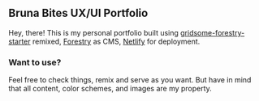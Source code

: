 
## Bruna Bites UX/UI Portfolio

Hey, there! This is my personal portfolio built using 
[gridsome-forestry-starter](https://github.com/itsnwa/gridsome-forestry-starter) remixed, [Forestry](https://forestry.io) as CMS, [Netlify](netlify.com) for deployment.


### Want to use?

Feel free to check things, remix and serve as you want. But have in mind that all content, color schemes, and images are my property.
